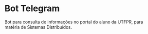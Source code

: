 # Bot Telegram

Bot para consulta de informações no portal do aluno da UTFPR, para matéria de Sistemas Distribuídos.

